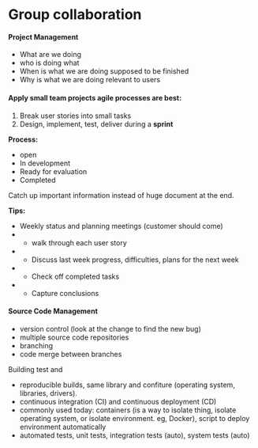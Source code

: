 # Group collaboration

#### Project Management

* What are we doing
* who is doing what
* When is what we are doing supposed to be finished
* Why is what we are doing relevant to users

#### Apply small team projects agile processes are best:

1. Break user stories into small tasks
2. Design, implement, test, deliver during a **sprint**

**Process:**

* open
* In development
* Ready for evaluation
* Completed

Catch up important information instead of huge document at the end.

**Tips:**

* Weekly status and planning meetings \(customer should come\)
*   - walk through each user story
*   - Discuss last week progress, difficulties, plans for the next week
*   - Check off completed tasks
*   - Capture conclusions  

#### Source Code Management

* version control \(look at the change to find the new bug\)
* multiple source code repositories
* branching 
* code merge between branches

Building test and 

* reproducible builds, same library and confiture \(operating system, libraries, drivers\).
* continuous integration \(CI\) and continuous deployment \(CD\)
* commonly used today: containers \(is a way to isolate thing, isolate operating system, or isolate environment. eg, Docker\), script to deploy environment automatically 
* automated tests, unit tests, integration tests \(auto\), system tests \(auto\)



